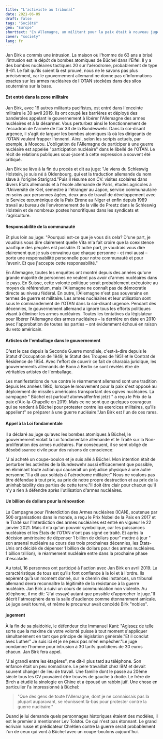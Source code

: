 ```yaml
---
title: "L'activiste au tribunal"
date: 2021-06-09
draft: false
tags: "Société"
geo: "Europe"
shorttext: "En Allemagne, un militant pour la paix était à nouveau jugé pour avoir manifesté devant le dépôt de bombes atomiques de l'Eifel."
cover: "society"
lang: fr
---
```


Jan Birk a commis une intrusion. La maison où l'homme de 63 ans a brisé l'intrusion est le dépôt de bombes atomiques de Büchel dans l'Eifel. Il y a des bombes nucléaires tactiques 20 sur l'aérodrome, probablement de type B-61. Le fait qu'ils soient là est prouvé, nous ne le savons pas plus précisément, car le gouvernement allemand ne donne pas d'informations exactes sur les armes nucléaires de l'OTAN stockées dans des silos souterrains sur la base.

#### Est entré dans la zone militaire

Jan Birk, avec 16 autres militants pacifistes, est entré dans l'enceinte militaire le 30 avril 2019. Ils ont coupé les barrières et déployé des banderoles appelant le gouvernement à libérer l'Allemagne des armes nucléaires et à la désarmer. Vous perturbez ainsi le fonctionnement de l'escadron de l'armée de l'air 33 de la Bundeswehr. Dans la soi-disant urgence, il s'agit de larguer les bombes atomiques là où les dirigeants de l'OTAN veulent frapper l'ennemi. Ainsi, selon les scripts actuels, par exemple, à Moscou. L'obligation de l'Allemagne de participer à une guerre nucléaire est appelée "participation nucléaire" dans le libellé de l'OTAN. Le récit de relations publiques sous-jacent à cette expression a souvent été critiqué.

Jan Birk se lève à la fin du procès et dit au juge: "Je viens du Schleswig Holstein, je suis né à Oldenbourg, qui est la traduction allemande du nom slave à l'origine Starigrad."Puis il résume son CV: visites scolaires dans divers États allemands et à l'école allemande de Paris, études agricoles à l'Université de Kiel, semestre à l'étranger au Japon, service communautaire en soins aux personnes âgées, deux ans de travail de développement avec le Service œcuménique de la Paix Eirene au Niger et enfin depuis 1989 travail au bureau de l'environnement de la ville de Preetz dans le Schleswig Holstein et de nombreux postes honorifiques dans les syndicats et l'agriculture.

#### Responsabilité de la communauté

Et plus loin au juge: "Pourquoi est-ce que je vous dis cela? D'une part, je voudrais vous dire clairement quelle Vita m'a fait croire que la coexistence pacifique des peuples est possible. D'autre part, je voudrais vous dire clairement que je suis convaincu que chaque personne – et moi aussi – porte une responsabilité personnelle pour notre communauté et pour l'avenir. Et que j'accepte cette responsabilité."

En Allemagne, toutes les enquêtes ont montré depuis des années qu'une grande majorité de personnes ne veulent pas avoir d'armes nucléaires dans le pays. En Suisse, cette volonté politique serait probablement exécutoire au moyen du référendum, mais l'Allemagne ne connaît pas de démocratie directe au niveau fédéral. En outre, l'Allemagne n'est pas souveraine en termes de guerre et militaire. Les armes nucléaires et leur utilisation sont sous le commandement de l'OTAN dans la soi-disant urgence. Pendant des décennies, le gouvernement allemand a ignoré tous les efforts politiques visant à éliminer les armes nucléaires. Toutes les tentatives du législateur pour libérer l'Allemagne des armes nucléaires – la dernière en date en 2010 avec l'approbation de toutes les parties – ont évidemment échoué en raison du veto américain.

#### Artistes de l'emballage dans le gouvernement

C'est le cas depuis la Seconde Guerre mondiale, c'est-à-dire depuis le Statut d'Occupation de 1949, le Statut des Troupes de 1951 et le Contrat de Résidence de 1954.  Avec l'effort de couvrir ce fait de charabia juridique, les gouvernements allemands de Bonn à Berlin se sont révélés être de véritables artistes de l'emballage.

Les manifestations de rue contre le réarmement allemand sont une tradition depuis les années 1980, lorsque le mouvement pour la paix s'est opposé au déploiement de missiles américains transportant des ogives nucléaires. La campagne " Büchel est partout! atomwaffenfrei jetzt " a reçu le Prix de la paix d'Aix-la-Chapelle en 2019. Mais ce ne sont que quelques courageux qui se rendent à Büchel pour protester contre les exercices militaires, qu'ils appellent" se préparer à une guerre nucléaire."Jan Birk est l'un de ces rares.

#### Appel à la Loi fondamentale

Il a déclaré au juge qu'avec les bombes atomiques à Büchel, le gouvernement violait la Loi fondamentale allemande et le Traité sur la Non-prolifération des armes nucléaires. Par conséquent, il se sent obligé de désobéissance civile pour des raisons de conscience:

"J'ai acheté un coupe-boulon et je suis allé à Büchel. Mon intention était de perturber les activités de la Bundeswehr aussi efficacement que possible, en éliminant toute action qui causerait un préjudice physique à une autre personne."Il a dit aux soldats à l'aérodrome militaire:" Nous ne voulons pas être défendue à tout prix, au prix de notre propre destruction et au prix de la uninhabitability des parties de cette terre."Il doit être clair pour chacun qu'il n'y a rien à défendre après l'utilisation d'armes nucléaires.

#### Un billion de dollars pour la rénovation

La Campagne pour l'Interdiction des Armes nucléaires (ICAN), soutenue par 500 organisations dans le monde, a reçu le Prix Nobel de la Paix en 2017 et le Traité sur l'Interdiction des armes nucléaires est entré en vigueur le 22 janvier 2021.  Mais il n'a qu'un pouvoir symbolique, car les puissances nucléaires et les États de l'OTAN n'ont pas signé ce traité. Et après la décision américaine de dépenser 1 billion de dollars pour" mettre à jour " son arsenal nucléaire au cours des trois prochaines décennies, les États-Unis ont décidé de dépenser 1 billion de dollars pour des armes nucléaires. 1 billion trillion), le réarmement nucléaire entre dans la prochaine phase d'escalade.

Au total, 16 personnes ont participé à l'action avec Jan Birk en avril 2019. La caractéristique de tous est qu'ils font confiance à la loi et à l'ordre. Ils espèrent qu'à un moment donné, sur le chemin des instances, un tribunal allemand devra reconnaître la légitimité de la résistance à la guerre nucléaire. Jan Birk a suivi un cours de communication non violente. Au téléphone, il me dit: "J'ai essayé autant que possible d'approcher le juge."Il décrit l'atmosphère dans la salle d'audience comme étonnamment amicale. Le juge avait tourné, et même le procureur avait concédé Birk "nobles".

#### jugement

À la fin de sa plaidoirie, le défendeur cite Immanuel Kant: "Agissez de telle sorte que la maxime de votre volonté puisse à tout moment s'appliquer simultanément en tant que principe de législation générale."Et il conclut avec Luther" Je suis ici et je ne peux pas m'en empêcher."Le juge condamne l'homme pour intrusion à 30 tarifs quotidiens de 30 euros chacun. Jan Birk fera appel.

"J'ai grandi entre les étagères", me dit-il plus tard au téléphone. Son enfance était un peu nomadisme. Le père travaillait chez IBM et devait souvent changer de lieu de travail. Une famille dont le passé au 20ème siècle tous les CV pouvaient être trouvés de gauche à droite.  Le frère de Birch a étudié la sinologie en Chine et a épousé un rabbin juif. Une chose en particulier l'a impressionné à Büchel:

> "Que des gens de toute l'Allemagne, dont je ne connaissais pas la plupart auparavant, se réunissent là-bas pour protester contre la guerre nucléaire."

Quand je lui demande quels personnages historiques étaient des modèles, il est le premier à mentionner Lev Tolstoï. Ce qui n'est pas étonnant. Le grand écrivain russe et prédicateur Chrétien contre la guerre serait probablement l'un de ceux qui vont à Büchel avec un coupe-boulons aujourd'hui.

